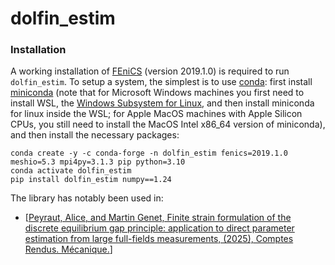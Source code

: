 # dolfin_estim


### Installation

A working installation of [FEniCS](https://fenicsproject.org) (version 2019.1.0) is required to run `dolfin_estim`.
To setup a system, the simplest is to use [conda](https://conda.io): first install [miniconda](https://docs.conda.io/projects/miniconda/en/latest) (note that for Microsoft Windows machines you first need to install WSL, the [Windows Subsystem for Linux](https://learn.microsoft.com/en-us/windows/wsl/install), and then install miniconda for linux inside the WSL; for Apple MacOS machines with Apple Silicon CPUs, you still need to install the MacOS Intel x86_64 version of miniconda), and then install the necessary packages:
```
conda create -y -c conda-forge -n dolfin_estim fenics=2019.1.0 meshio=5.3 mpi4py=3.1.3 pip python=3.10
conda activate dolfin_estim
pip install dolfin_estim numpy==1.24
```


The library has notably been used in:
* [[Peyraut, Alice, and Martin Genet, Finite strain formulation of the discrete equilibrium gap principle: application to direct parameter estimation from large full-fields measurements, (2025), Comptes Rendus. Mécanique.](https://doi.org/10.5802/crmeca.279)]

